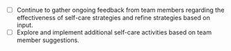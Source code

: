 - [ ] Continue to gather ongoing feedback from team members regarding the effectiveness of self-care strategies and refine strategies based on input.
- [ ] Explore and implement additional self-care activities based on team member suggestions.